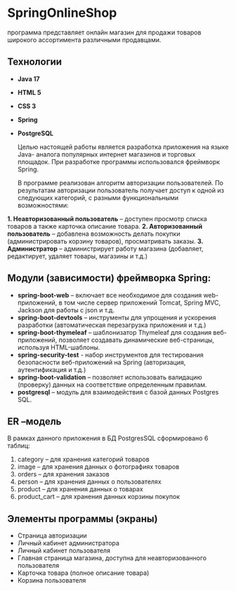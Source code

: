 # SpringOnlineShop

программа представляет онлайн магазин для продажи товаров  широкого ассортимента различными продавцами.

## Технологии

- **Java 17**
- **HTML 5**
- **CSS 3**
- **Spring**
- **PostgreSQL** 

  Целью настоящей работы является разработка приложения на языке Java- аналога популярных интернет магазинов и торговых площадок. 
При разработке программы использовался фреймворк Spring.

  В программе реализован алгоритм авторизации пользователей. По результатам авторизации пользователь получает доступ к одной из следующих категорий, 
с разными функциональными возможностями:

**1. Неавторизованный пользователь** – доступен просмотр списка товаров  а также карточка описание товара.
**2. Авторизованный пользователь** – добавлена возможность делать покупки (администрировать корзину товаров), просматривать заказы.
**3. Администратор** – администрирует работу магазина (добавляет, редактирует, удаляет товары, магазины и т.д.)

   

## Модули (зависимости) фреймворка Spring:

- **spring-boot-web** – включает все необходимое для создания web-приложений, в том числе сервер приложений Tomcat, Spring MVC, Jackson  для работы с json и т.д.
- **spring-boot-devtools** – инструменты для упрощения и ускорения разработки (автоматическая перезагрузка приложения и т.д.)
- **spring-boot-thymeleaf** – шаблонизатор Thymeleaf для создания веб-приложений, позволяет создавать динамические веб-страницы, используя HTML-шаблоны.
- **spring-security-test** - набор инструментов для тестирования безопасности веб-приложений на Spring (авторизация, аутентификация и т.д.)
- **spring-boot-validation** – позволяет использовать валидацию (проверку) данных на соответствие определенным правилам.
- **postgresql** – модуль для взаимодействия с базой данных Postgres SQL.

  

## ER –модель

 В рамках данного приложения в БД PostgresSQL сформировано 6 таблиц:
1) category – для хранения категорий товаров
2) image – для хранения данных о фотографиях товаров
3) orders – для хранения заказов
4) person – для хранения данных о пользователях
5) product – для хранения данных о товарах
6) product_cart – для хранения данных корзины покупок

   

## Элементы программы (экраны)

  
- Страница авторизации
- Личный кабинет администратора
- Личный кабинет пользователя
- Главная страница магазина, доступна для неавторизованного пользователя
- Карточка товара (полное описание товара)
- Корзина пользователя







